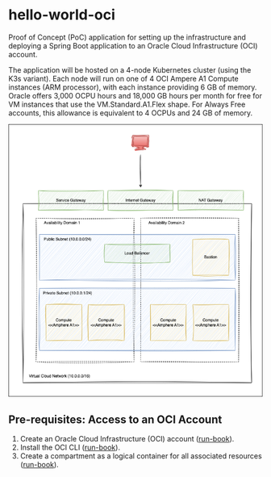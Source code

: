 # hello-world-oci

Proof of Concept (PoC) application for setting up the infrastructure and deploying a Spring Boot application to an
Oracle Cloud Infrastructure (OCI) account.

The application will be hosted on a 4-node Kubernetes cluster (using the K3s variant). Each node will run on one of 4
OCI Ampere A1 Compute instances (ARM processor), with each instance providing 6 GB of memory. Oracle offers 3,000 OCPU
hours and 18,000 GB hours per month for free for VM instances that use the VM.Standard.A1.Flex shape. For Always Free
accounts, this allowance is equivalent to 4 OCPUs and 24 GB of memory.

![OCI Cloud Architecture](/documentation/images/OCI-Cloud-Architecture.drawio.png)

## Pre-requisites: Access to an OCI Account

1. Create an Oracle Cloud Infrastructure (OCI)
   account ([run-book](documentation/run-books/RB-01-oci-account-creation.md)).
2. Install the OCI CLI ([run-book](documentation/run-books/RB-02-oci-cli-setup.md)).
3. Create a compartment as a logical container for all associated
   resources ([run-book](documentation/run-books/RB-03-create-compartment.md)).
